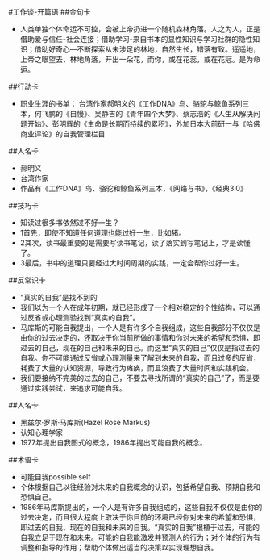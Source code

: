 #工作谈-开篇语
##金句卡
- 人类单独个体命运不可控，会被上帝扔进一个随机森林角落。人之为人，正是借助爱与信任-社会连接；借助学习-来自书本的显性知识与学习社群的隐性知识；借助好奇心—不断探索从未涉足的林地，自然生长，错落有致。遥遥地，上帝之眼望去，林地角落，开出一朵花，而你，或在花蕊，或在花冠。是为命运。

##行动卡
- 职业生涯的书单：
台湾作家郝明义的《工作DNA》鸟、骆驼与鲸鱼系列三本，何飞鹏的《自慢》、吴静吉的《青年四个大梦》、蔡志浩的《人生从解决问题开始》、彭明辉的《生命是长期而持续的累积》，外加日本大前研一与《哈佛商业评论》的自我管理栏目

##人名卡
- 郝明义
- 台湾作家
- 作品有《工作DNA》鸟、骆驼和鲸鱼系列三本，《网络与书》，《经典3.0》

##技巧卡
- 知读过很多书依然过不好一生？
- 1首先，即使不知道任何道理也能过好一生，比如猪。
- 2其次，读书最重要的是需要写读书笔记，读了落实到写笔记上，才是读懂了。
- 3最后，书中的道理只要经过大时间周期的实践，一定会帮你过好一生。

##反常识卡
- “真实的自我”是找不到的
- 我们以为一个人在成年初期，就已经形成了一个相对稳定的个性结构，可以通过反省或心理测验找到“真实的自我”。
- 马库斯的可能自我提出，一个人是有许多个自我组成，这些自我部分不仅仅是由你的过去决定的，还取决于你当前所做的事情和你对未来的希望和恐惧，即过去的自己，现在的自己和未来的自己。而这里“真实的自己”仅仅是指过去的自我。你不可能通过反省或心理测量来了解到未来的自我，而且过多的反省，耗费了大量的认知资源，导致行为瘫痪，而且浪费了大量时间和实践机会。
- 我们要接纳不完美的过去的自己，不要去寻找所谓的“真实的自己”了，而是要通过实践尝试，来追求可能自我。

##人名卡
- 黑兹尔·罗斯·马库斯(Hazel Rose Markus)
- 认知心理学家
- 1977年提出自我图式的概念，1986年提出可能自我的概念。

##术语卡
- 可能自我possible self
- 个体根据自己以往经验对未来的自我概念的认识，包括希望自我、预期自我和恐惧自己。
- 1986年马库斯提出的，一个人是有许多自我组成的，这些自我不仅仅是由你的过去决定，而且很大程度上取决于你目前的环境已经你对未来的希望和恐惧，即过去的自我、现在的自我和未来的自我。“真实的自我”根植于过去，可能的自我立足于现在和未来。可能的自我能激发并预测人的行为；对个体的行为有调整和指导的作用；帮助个体做出适当的决策以实现理想自我。
